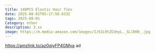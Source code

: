 ```yaml
---
title: 148PCS Elastic Hair Ties
date: 2025-08-01T05:17:50.633Z
tags: 2025-08-01
Category: other
description: 3.xx
image: https://m.media-amazon.com/images/I/61L9tZG3myL._SL1000_.jpg
---
```

https://amzlink.to/az0qiyFP4GMya ad